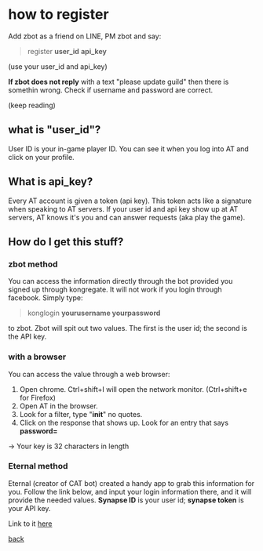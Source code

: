 # how to register
Add zbot as a friend on LINE, PM zbot and say:
>register **user_id** **api_key**

(use your user_id and api_key)

**If zbot does not reply** with a text "please update guild" then there is somethin wrong. Check if username and password are correct. 

(keep reading)
## what is "user_id"?
User ID is your in-game player ID. You can see it when you log into AT and click on your profile.

## What is api_key?

Every AT account is given a token (api key). This token acts like a signature when speaking to AT servers. If your user id and api key show up at AT servers, AT knows it's you and can answer requests (aka play the game).

## How do I get this stuff?

### zbot method

You can access the information directly through the bot provided you signed up through kongregate. It will not work if you login through facebook. Simply type: 
>konglogin **yourusername yourpassword** 

to zbot. Zbot will spit out two values. The first is the user id; the second is the API key.

### with a browser

You can access the value through a web browser:

1. Open chrome. Ctrl+shift+I will open the network monitor. (Ctrl+shift+e for Firefox)
2. Open AT in the browser.
3. Look for a filter, type "**init**" no quotes.
4. Click on the response that shows up. Look for an entry that says **password=**

-> Your key is 32 characters in length

### Eternal method
Eternal (creator of CAT bot) created a handy app to grab this information for you. Follow the link below, and input your login information there, and it will provide the needed values. **Synapse ID** is your user id; **synapse token** is your API key.

Link to it [here](https://www.appeternal.com/CAT/convert)


[back](index)
<!--stackedit_data:
eyJoaXN0b3J5IjpbMTM0NjcxMjU3MCw1Nzk4NTE3MzIsMTQyMz
MyMTA3Miw3MzA5OTgxMTZdfQ==
-->
